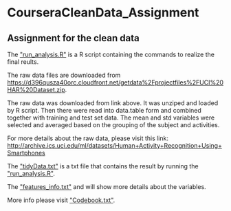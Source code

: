 # CourseraCleanData_Assignment
## Assignment for the clean data

The <a href= https://github.com/wangqian2149185/CourseraCleanData_Assignment/blob/master/run_analysis.R>"run_analysis.R"</a> 
is a R script containing the commands to realize the final reults.


The raw data files are downloaded from <a herf=https://d396qusza40orc.cloudfront.net/getdata%2Fprojectfiles%2FUCI%20HAR%20Dataset.zip> https://d396qusza40orc.cloudfront.net/getdata%2Fprojectfiles%2FUCI%20HAR%20Dataset.zip</a>. 


The raw data was downloaded from link above. It was unziped and loaded by R script. Then there were read into data.table form and combined together with training and test set data. The mean and std variables were selected and averaged based on the grouping of the subject and activities.


For more details about the raw data, please visit this link: <a herf = http://archive.ics.uci.edu/ml/datasets/Human+Activity+Recognition+Using+Smartphones> http://archive.ics.uci.edu/ml/datasets/Human+Activity+Recognition+Using+Smartphones </a>


The <a href=https://github.com/wangqian2149185/CourseraCleanData_Assignment/blob/master/tidyData.txt>"tidyData.txt"</a> 
is a txt file that contains the result by running the <a href= https://github.com/wangqian2149185/CourseraCleanData_Assignment/blob/master/run_analysis.R>"run_analysis.R"</a>. 
    

The <a href= https://github.com/wangqian2149185/CourseraCleanData_Assignment/blob/master/features_info.txt>"features_info.txt"</a> and will show more details about the variables.


More info please visit <a href= https://github.com/wangqian2149185/CourseraCleanData_Assignment>"Codebook.txt"</a>.
